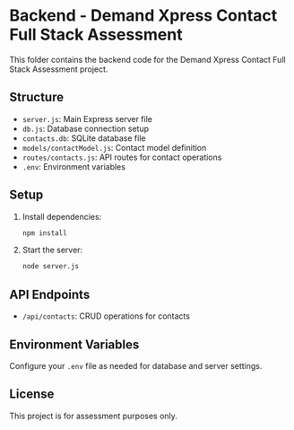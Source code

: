 # Backend - Demand Xpress Contact Full Stack Assessment

This folder contains the backend code for the Demand Xpress Contact Full Stack Assessment project.

## Structure
- `server.js`: Main Express server file
- `db.js`: Database connection setup
- `contacts.db`: SQLite database file
- `models/contactModel.js`: Contact model definition
- `routes/contacts.js`: API routes for contact operations
- `.env`: Environment variables

## Setup
1. Install dependencies:
   ```bash
   npm install
   ```
2. Start the server:
   ```bash
   node server.js
   ```

## API Endpoints
- `/api/contacts`: CRUD operations for contacts

## Environment Variables
Configure your `.env` file as needed for database and server settings.

## License
This project is for assessment purposes only.